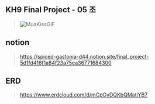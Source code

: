 ## KH9 Final Project - 05 조 
>![MuaKissGIF](https://user-images.githubusercontent.com/63634220/171343133-247e24e2-fdfa-4994-8cb4-087ecabca7c1.gif)
 

## notion 
> https://spiced-gastonia-d44.notion.site/final_project-5d1fd416f1a84f23a75ea36771684300

## ERD
> https://www.erdcloud.com/d/mCpGvDQKbQMatiYB7

